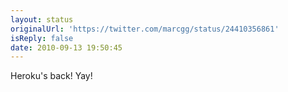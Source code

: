 ```yaml
---
layout: status
originalUrl: 'https://twitter.com/marcgg/status/24410356861'
isReply: false
date: 2010-09-13 19:50:45
---
```


Heroku's back! Yay!
